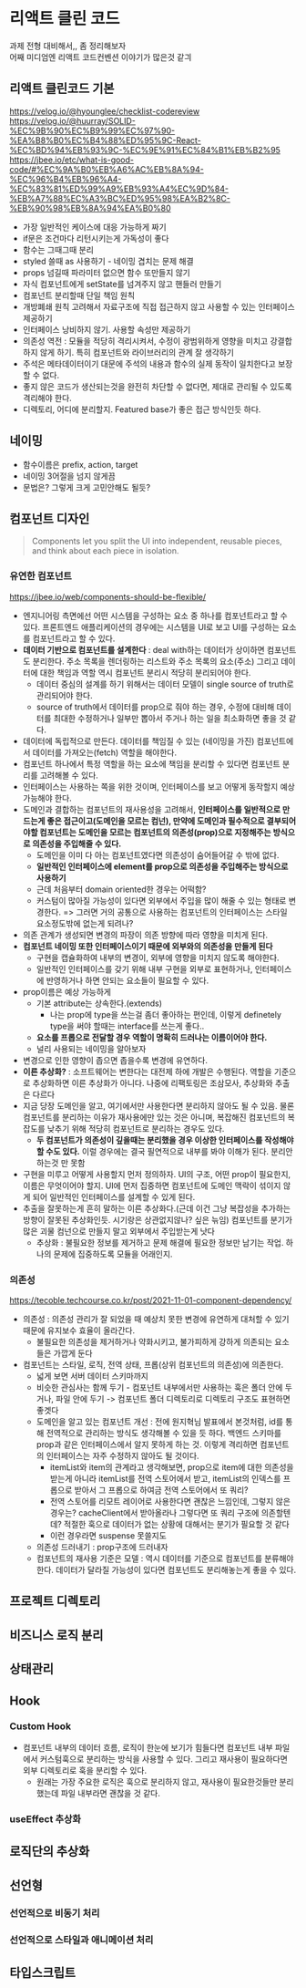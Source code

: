 # 리액트 클린 코드

과제 전형 대비해서,, 좀 정리해보자  
어째 미디엄엔 리액트 코드컨벤션 이야기가 많은것 같긔 

## 리액트 클린코드 기본

https://velog.io/@hyounglee/checklist-codereview  
https://velog.io/@huurray/SOLID-%EC%9B%90%EC%B9%99%EC%97%90-%EA%B8%B0%EC%B4%88%ED%95%9C-React-%EC%BD%94%EB%93%9C-%EC%9E%91%EC%84%B1%EB%B2%95  
https://jbee.io/etc/what-is-good-code/#%EC%9A%B0%EB%A6%AC%EB%8A%94-%EC%96%B4%EB%96%A4-%EC%83%81%ED%99%A9%EB%93%A4%EC%9D%84-%EB%A7%88%EC%A3%BC%ED%95%98%EA%B2%8C-%EB%90%98%EB%8A%94%EA%B0%80

- 가장 일반적인 케이스에 대응 가능하게 짜기
- if문은 조건마다 리턴시키는게 가독성이 좋다
- 함수는 그때그때 분리
- styled 쓸때 as 사용하기 - 네이밍 겹치는 문제 해결
- props 넘길때 파라미터 없으면 함수 또만들지 않기
- 자식 컴포넌트에게 setState를 넘겨주지 않고 핸들러 만들기
- 컴포넌트 분리할때 단일 책임 원칙 
- 개방폐쇄 원칙 고려해서 자료구조에 직접 접근하지 않고 사용할 수 있는 인터페이스 제공하기
- 인터페이스 낭비하지 않기. 사용할 속성만 제공하기
- 의존성 역전 : 모듈을 적당히 격리시켜서, 수정이 광범위하게 영향을 미치고 강결합하지 않게 하기. 특히 컴포넌트와 라이브러리의 관계 잘 생각하기
- 주석은 메타데이터이기 대문에 주석의 내용과 함수의 실제 동작이 일치한다고 보장할 수 없다.
- 좋지 않은 코드가 생산되는것을 완전히 차단할 수 없다면, 제대로 관리될 수 있도록 격리해야 한다.
- 디렉토리, 어디에 분리할지. Featured base가 좋은 접근 방식인듯 하다.


## 네이밍

- 함수이름은 prefix, action, target
- 네이밍 3어절을 넘지 않게끔
- 문법은? 그렇게 크게 고민안해도 될듯?

## 컴포넌트 디자인

> Components let you split the UI into independent, reusable pieces, and think about each piece in isolation.

### 유연한 컴포넌트

https://jbee.io/web/components-should-be-flexible/  

- 엔지니어링 측면에선 어떤 시스템을 구성하는 요소 중 하나를 컴포넌트라고 할 수 있다. 프론트엔드 애플리케이션의 경우에는 시스템을 UI로 보고 UI를 구성하는 요소를 컴포넌트라고 할 수 있다.
- **데이터 기반으로 컴포넌트를 설계한다** : deal with하는 데이터가 상이하면 컴포넌트도 분리한다. 주소 목록을 렌더링하는 리스트와 주소 목록의 요소(주소) 그리고 데이터에 대한 책임과 역할 역시 컴포넌트 분리시 적당히 분리되어야 한다.
  - 데이터 중심의 설계를 하기 위해서는 데이터 모델이 single source of truth로 관리되어야 한다.
  - source of truth에서 데이터를 prop으로 줘야 하는 경우, 수정에 대비해 데이터를 최대한 수정하거나 일부만 뽑아서 주거나 하는 일을 최소화하면 좋을 것 같다.
- 데이터에 독립적으로 만든다. 데이터를 책임질 수 있는 (네이밍을 가진) 컴포넌트에서 데이터를 가져오는(fetch) 역할을 해야한다.
- 컴포넌트 하나에서 특정 역할을 하는 요소에 책임을 분리할 수 있다면 컴포넌트 분리를 고려해볼 수 있다.
- 인터페이스는 사용하는 쪽을 위한 것이며, 인터페이스를 보고 어떻게 동작할지 예상 가능해야 한다.
- 도메인과 결합하는 컴포넌트의 재사용성을 고려해서, **인터페이스를 일반적으로 만드는게 좋은 접근이고(도메인을 모르는 컴넌), 만약에 도메인과 필수적으로 결부되어야할 컴포넌트는 도메인을 모르는 컴포넌트의 의존성(prop)으로 지정해주는 방식으로 의존성을 주입해줄 수 있다.**
  - 도메인을 이미 다 아는 컴포넌트였다면 의존성이 숨어들어갈 수 밖에 없다.
  - **일반적인 인터페이스에 element를 prop으로 의존성을 주입해주는 방식으로 사용하기**
  - 근데 처음부터 domain oriented한 경우는 어떡함?
  - 커스텀이 많아질 가능성이 있다면 외부에서 주입을 많이 해줄 수 있는 형태로 변경한다. => 그러면 거의 공통으로 사용하는 컴포넌트의 인터페이스는 스타일 요소정도밖에 없는게 되려나?
- 의존 관계가 생성되면 변경의 파장이 의존 방향에 따라 영향을 미치게 된다.
- **컴포넌트 네이밍 또한 인터페이스이기 때문에 외부와의 의존성을 만들게 된다**
  - 구현을 캡슐화하여 내부의 변경이, 외부에 영향을 미치지 않도록 해야한다.
  - 일반적인 인터페이스를 갖기 위해 내부 구현을 외부로 표현하거나, 인터페이스에 반영하거나 하면 안되는 요소들이 필요할 수 있다.
- prop이름은 예상 가능하게
  - 기본 attribute는 상속한다.(extends)
    - 나는 prop에 type을 쓰는걸 좀더 좋아하는 편인데, 이렇게 definetely type을 써야 할때는 interface를 쓰는게 좋다..
  - **요소를 프롭으로 전달할 경우 역할이 명확히 드러나는 이름이어야 한다.**
  - 널리 사용되는 네이밍을 알아보자
- 변경으로 인한 영향이 좁으면 좁을수록 변경에 유연하다.
- **이른 추상화?** : 소프트웨어는 변한다는 대전제 하에 개발은 수행된다. 역할을 기준으로 추상화하면 이른 추상화가 아니다. 나중에 리팩토링은 조삼모사, 추상화와 추출은 다르다
- 지금 당장 도메인을 알고, 여기에서만 사용한다면 분리하지 않아도 될 수 있음. 물론 컴포넌트를 분리하는 이유가 재사용에만 있는 것은 아니며, 복잡해진 컴포넌트의 복잡도를 낮추기 위해 적당히 컴포넌트로 분리하는 경우도 있다.
  - **두 컴포넌트가 의존성이 깊을때는 분리했을 경우 이상한 인터페이스를 작성해야할 수도 있다.** 이럴 경우에는 결국 필연적으로 내부를 봐야 이해가 된다. 분리안하는것 만 못함
- 구현을 미루고 어떻게 사용할지 먼저 정의하자. UI의 구조, 어떤 prop이 필요한지, 이름은 무엇이어야 할지. UI에 먼저 집중하면 컴포넌트에 도메인 맥락이 섞이지 않게 되어 일반적인 인터페이스를 설계할 수 있게 된다.
- 추출을 잘못하는게 흔히 말하는 이른 추상화다.(근데 이건 그냥 복잡성을 추가하는 방향이 잘못된 추상화인듯. 시기랑은 상관없지않나? 싶은 늒임) 컴포넌트를 분기가 많은 괴물 컴넌으로 만들지 말고 외부에서 주입받는게 낫다
  - 추상화 : 불필요한 정보를 제거하고 문제 해결에 필요한 정보만 남기는 작업. 하나의 문제에 집중하도록 모듈을 어래인지. 

### 의존성

https://tecoble.techcourse.co.kr/post/2021-11-01-component-dependency/

- 의존성 : 의존성 관리가 잘 되었을 때 예상치 못한 변경에 유연하게 대처할 수 있기 때문에 유지보수 효율이 올라간다. 
  - 불필요한 의존성을 제거하거나 약화시키고, 불가피하게 강하게 의존되는 요소들은 가깝게 둔다
- 컴포넌트는 스타일, 로직, 전역 상태, 프롭(상위 컴포넌트의 의존성)에 의존한다.
  - 넓게 보면 서버 데이터 스키마까지
  - 비슷한 관심사는 함께 두기 - 컴포넌트 내부에서만 사용하는 훅은 폴더 안에 두거나, 파일 안에 두기 -> 컴포넌트 폴더 디렉토리로 디렉토리 구조도 표현하면 좋겟다
  - 도메인을 알고 있는 컴포넌트 개선 : 전에 원지혁님 발표에서 본것처럼, id를 통해 전역적으로 관리하는 방식도 생각해볼 수 있을 듯 하다. 백엔드 스키마를 prop과 같은 인터페이스에서 알지 못하게 하는 것. 이렇게 격리하면 컴포넌트의 인터페이스는 자주 수정하지 않아도 될 것이다.
    - itemList와 item의 관계라고 생각해보면, prop으로 item에 대한 의존성을 받는게 아니라 itemList를 전역 스토어에서 받고, itemList의 인덱스를 프롭으로 받아서 그 프롭으로 하여금 전역 스토어에서 또 쿼리?
    - 전역 스토어를 리모트 레이어로 사용한다면 괜찮은 느낌인데, 그렇지 않은 경우는? cacheClient에서 받아올라나 그렇다면 또 쿼리 구조에 의존할텐데? 적절한 훅으로 데이터가 없는 상황에 대해서는 분기가 필요할 것 같다
    - 이런 경우라면 suspense 못쓸지도
  - 의존성 드러내기 : prop구조에 드러내자
  - 컴포넌트의 재사용 기준은 모델 : 역시 데이터를 기준으로 컴포넌트를 분류해야 한다. 데이터가 달라질 가능성이 있다면 컴포넌트도 분리해놓는게 좋을 수 있다.

## 프로젝트 디렉토리

## 비즈니스 로직 분리

## 상태관리

## Hook



### Custom Hook

- 컴포넌트 내부의 데이터 흐름, 로직이 한눈에 보기가 힘들다면 컴포넌트 내부 파일에서 커스텀훅으로 분리하는 방식을 사용할 수 있다. 그리고 재사용이 필요하다면 외부 디렉토리로 훅을 분리할 수 있다.
  - 원래는 가장 주요한 로직은 훅으로 분리하지 않고, 재사용이 필요한것들만 분리했는데 파일 내부라면 괜찮을 것 같다.

### useEffect 추상화

## 로직단의 추상화

## 선언형

### 선언적으로 비동기 처리

### 선언적으로 스타일과 애니메이션 처리

## 타입스크립트




